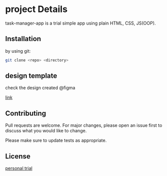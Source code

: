 # project Details

task-manager-app is a trial simple app using plain HTML, CSS, JS(OOP).

## Installation

by using git:

```bash
git clone <repo> <directory>
```

## design template

check the design created  @figma 

[link](https://www.figma.com/file/T9hIi0FSbJeHoUY5X3PgYZ/Untitled)


## Contributing
Pull requests are welcome. For major changes, please open an issue first to discuss what you would like to change.

Please make sure to update tests as appropriate.

## License
[personal trial](https://choosealicense.com/licenses/mit/)
